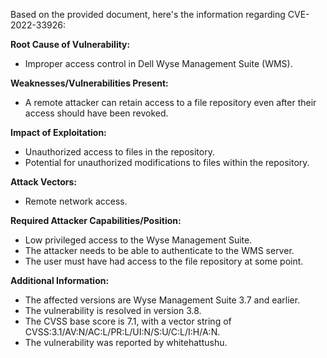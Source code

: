 Based on the provided document, here's the information regarding CVE-2022-33926:

**Root Cause of Vulnerability:**
*   Improper access control in Dell Wyse Management Suite (WMS).

**Weaknesses/Vulnerabilities Present:**
*   A remote attacker can retain access to a file repository even after their access should have been revoked.

**Impact of Exploitation:**
*   Unauthorized access to files in the repository.
*   Potential for unauthorized modifications to files within the repository.

**Attack Vectors:**
*   Remote network access.

**Required Attacker Capabilities/Position:**
*   Low privileged access to the Wyse Management Suite.
*   The attacker needs to be able to authenticate to the WMS server.
*   The user must have had access to the file repository at some point.

**Additional Information:**
*   The affected versions are Wyse Management Suite 3.7 and earlier.
*   The vulnerability is resolved in version 3.8.
*   The CVSS base score is 7.1, with a vector string of CVSS:3.1/AV:N/AC:L/PR:L/UI:N/S:U/C:L/I:H/A:N.
*   The vulnerability was reported by whitehattushu.